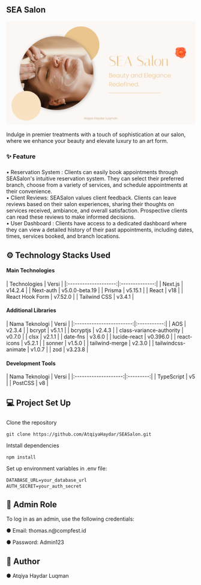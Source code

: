 ## SEA Salon

![Thumbnail](./public/VogueVenue.png)

<p align="left">Indulge in premier treatments with a touch of sophistication at our salon, where we enhance your beauty and elevate luxury to an art form.</p>

###

<h3 align="left">✨ Feature</h3>

###

<p align="left">• Reservation System : Clients can easily book appointments through SEASalon's intuitive reservation system. They can select their preferred branch, choose from a variety of services, and schedule appointments at their convenience.<br>• Client Reviews: SEASalon values client feedback. Clients can leave reviews based on their salon experiences, sharing their thoughts on services received, ambiance, and overall satisfaction. Prospective clients can read these reviews to make informed decisions.<br>• User Dashboard : Clients have access to a dedicated dashboard where they can view a detailed history of their past appointments, including dates, times, services booked, and branch locations.</p>

###

<h2 align="left">⚙️ Technology Stacks Used</h2>
<h4 align="left">Main Technologies</h4>
| Technologies     | Versi        |
|:--------------------:|:--------------:|
| Next.js            | v14.2.4      |
| Next-auth          | v5.0.0-beta.19 |
| Prisma             | v5.15.1      |
| React              | v18          |
| React Hook Form    | v7.52.0      |
| Tailwind CSS       | v3.4.1       |
<h4 align="left">Additional Libraries</h4>
| Nama Teknologi         | Versi     |
|:------------------------:|:-----------:|
| AOS                    | v2.3.4    |
| bcrypt                 | v5.1.1    |
| bcryptjs               | v2.4.3    |
| class-variance-authority | v0.7.0  |
| clsx                   | v2.1.1    |
| date-fns               | v3.6.0    |
| lucide-react           | v0.396.0  |
| react-icons            | v5.2.1    |
| sonner                 | v1.5.0    |
| tailwind-merge         | v2.3.0    |
| tailwindcss-animate    | v1.0.7    |
| zod                    | v3.23.8   |
<h4 align="left">Development Tools</h4>
| Nama Teknologi     | Versi   |
|:--------------------:|:---------:|
| TypeScript         | v5      |
| PostCSS            | v8      |



###

<h2 align="left">💻 Project Set Up</h2>

###

Clone the repository
```
git clone https://github.com/AtqiyaHaydar/SEASalon.git
```
Intstall dependencies
```
npm install
```
Set up environment variables in .env file:
```
DATABASE_URL=your_database_url
AUTH_SECRET=your_auth_secret
```

###

<h2 align="left">👤 Admin Role</h2>
<p align="left">To log in as an admin, use the following credentials: </p>
<p>● Email: thomas.n@compfest.id </p>
<p>● Password: Admin123 </p>

###

<h2 align="left">📝 Author</h2>
<p align="left">
● Atqiya Haydar Luqman
</p>

### 